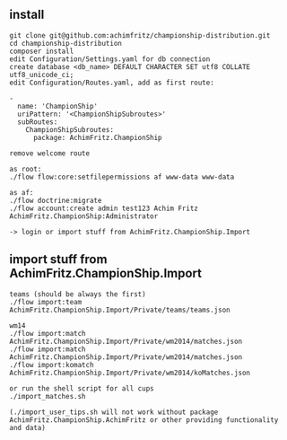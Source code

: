 install
-------

	git clone git@github.com:achimfritz/championship-distribution.git
	cd championship-distribution
	composer install
	edit Configuration/Settings.yaml for db connection
	create database <db_name> DEFAULT CHARACTER SET utf8 COLLATE utf8_unicode_ci;
	edit Configuration/Routes.yaml, add as first route:

	-
	  name: 'ChampionShip'
	  uriPattern: '<ChampionShipSubroutes>'
	  subRoutes:
	    ChampionShipSubroutes:
	      package: AchimFritz.ChampionShip
	
	remove welcome route

	as root:
	./flow flow:core:setfilepermissions af www-data www-data

	as af:
	./flow doctrine:migrate
	./flow account:create admin test123 Achim Fritz AchimFritz.ChampionShip:Administrator

	-> login or import stuff from AchimFritz.ChampionShip.Import 


import stuff from AchimFritz.ChampionShip.Import
------------------------------------------------

	teams (should be always the first)
	./flow import:team AchimFritz.ChampionShip.Import/Private/teams/teams.json
	
	wm14
	./flow import:match AchimFritz.ChampionShip.Import/Private/wm2014/matches.json
	./flow import:match AchimFritz.ChampionShip.Import/Private/wm2014/matches.json
	./flow import:komatch AchimFritz.ChampionShip.Import/Private/wm2014/koMatches.json

	or run the shell script for all cups
	./import_matches.sh

	(./import_user_tips.sh will not work without package AchimFritz.ChampionShip.AchimFritz or other providing functionality and data)

